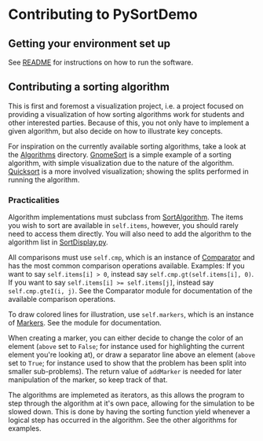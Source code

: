 # Contributing to PySortDemo

## Getting your environment set up

See [README](https://github.com/Eckankar/PySortDemo/blob/master/README) for instructions on how to run the software.

## Contributing a sorting algorithm

This is first and foremost a visualization project, i.e. a project focused on providing a visualization of how sorting algorithms work for students and other interested parties. Because of this, you not only have to implement a given algorithm, but also decide on how to illustrate key concepts.

For inspiration on the currently available sorting algorithms, take a look at the [Algorithms](https://github.com/Eckankar/PySortDemo/tree/master/Algorithms) directory. [GnomeSort](https://github.com/Eckankar/PySortDemo/blob/master/Algorithms/GnomeSort.py) is a simple example of a sorting algorithm, with simple visualization due to the nature of the algorithm. [Quicksort](https://github.com/Eckankar/PySortDemo/blob/master/Algorithms/QuickSort.py) is a more involved visualization; showing the splits performed in running the algorithm.

### Practicalities

Algorithm implementations must subclass from [SortAlgorithm](https://github.com/Eckankar/PySortDemo/blob/master/Algorithms/SortAlgorithm.py). The items you wish to sort are available in `self.items`, however, you should rarely need to access them directly. You will also need to add the algorithm to the algorithm list in [SortDisplay.py](https://github.com/Eckankar/PySortDemo/blob/master/SortDisplay.py).

All comparisons must use `self.cmp`, which is an instance of [Comparator](https://github.com/Eckankar/PySortDemo/blob/master/Comparator.py) and has the most common comparison operations available. Examples: If you want to say `self.items[i] > 0`, instead say `self.cmp.gt(self.items[i], 0)`. If you want to say `self.items[i] >= self.items[j]`, instead say `self.cmp.gteI(i, j)`. See the Comparator module for documentation of the available comparison operations.

To draw colored lines for illustration, use `self.markers`, which is an instance of [Markers](https://github.com/Eckankar/PySortDemo/blob/master/Markers.py). See the module for documentation.

When creating a marker, you can either decide to change the color of an element (`above` set to `False`; for instance used for highlighting the current element you're looking at), or draw a separator line above an element (`above` set to `True`; for instance used to show that the problem has been split into smaller sub-problems). The return value of `addMarker` is needed for later manipulation of the marker, so keep track of that.

The algorithms are implemeted as iterators, as this allows the program to step through the algorithm at it's own pace, allowing for the simulation to be slowed down. This is done by having the sorting function yield whenever a logical step has occurred in the algorithm. See the other algorithms for examples.
